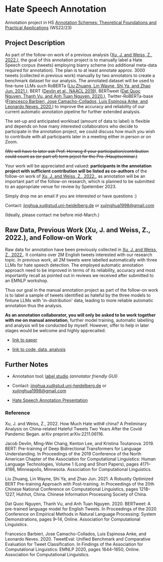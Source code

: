 # Hate Speech Annotation

Annotation project in HS [Annotation Schemes: Theoretical Foundations and Practical Applications](https://moodle.uni-heidelberg.de/course/view.php?id=14622) (WS22/23) 
 
## Project Description

As part of the follow-on work of a previous analysis ([Xu, J. and Weiss, Z., 2022.](https://arxiv.org/abs/2211.06116)), the goal of this annotation project is to manually label a Hate Speech corpus (tweets) employing bianry scheme (no additional meta-data required for annotation). The plan is to at least annotate approx. 3000 tweets (collected in previous work) manually by two annotators to create a benchmark dataset for our analysis. The annotated dataset will be used to fine-tune LLMs such RoBERTa ([Liu Zhuang, Lin Wayne, Shi Ya, and Zhao Jun. 2021.](https://arxiv.org/abs/1907.11692)), BERT ([Devlin et al., NAACL 2019](https://aclanthology.org/N19-1423/)), BERTweet ([Dat Quoc Nguyen, Thanh Vu, and Anh Tuan Nguyen. 2020.](https://aclanthology.org/2020.emnlp-demos.2/)), Twitter-RoBERTa-base ([Francesco Barbieri, Jose Camacho-Collados, Luis Espinosa Anke, and Leonardo Neves. 2020.](https://aclanthology.org/2020.findings-emnlp.148/)) to improve the accuracy and reliability of our current automatic annotation pipeline for further extended analysis. 

The set-up and anticipated workload (amount of data to label) is flexible and depends on how many interested collaborators who decide to participate in the annotation project, we could discuss how much you wish to contribute with all participants later in a meeting either in person or on Zoom.

~~(We will have to later ask Prof. Herweg if your participation/contribution could count as (or part of) term prject for the Pro-/Hauptseminar.)~~

<!-- (Please contact Prof. Herweg for questions regarding if your participation/contribution as a collaborator in this project can count as term project for the Pro-/Hauptseminar)-->

Your work will be appreciated and valued: __participants in the annotation project with sufficient contribution will be listed as co-authors__ of the follow-on work of [Xu, J. and Weiss, Z., 2022.](https://arxiv.org/abs/2211.06116), as annotation will be an important part of the follow-on research, which is planned to be submitted to an appropriate venue for review by Spetember 2023.

Simply drop me an email if you are interested or have questions :)

Contact: [jinghua.xu@stud.uni-heidelberg.de](mailto:jinghua.xu@stud.uni-heidelberg.de) or [xujinghua1998@gmail.com](mailto:xujinghua1998@gmail.com)

(Ideally, please contact me before mid-March.)

## Raw Data, Previous Work (Xu, J. and Weiss, Z., 2022.), and Follow-on Work


Raw data for annotation have been previously collected in [Xu, J. and Weiss, Z., 2022.](https://arxiv.org/abs/2211.06116). It contains over 2M English  tweets interested with our research topic. In previous work, all 2M tweets were labelled automatically with three LLMs for hate speech detection. The employed automatic annotation approach need to be improved in terms of its reliability, accuracy and most importantly recall as pointed out in reviews we received after submitted to an EMNLP workshop.

Thus our goal in the manual annotation project as part of the follow-on work is to label a sample of tweets identified as hateful by the three models to fintune LLMs with 'in-distribution' data, leading to more reliable automatic annotation thus the analysis.

__As an annotation collaborator, you will only be asked to be work together with me on manual annotation__, further model training, automatic labelling and analysis will be conducted by myself. However, offer to help in later stages would be welcome and highly apprecaited.

* [link to paper](https://arxiv.org/abs/2211.06116)

* [link to code, data, analysis](https://github.com/JINHXu/how-much-hate-with-china)


## Further Notes

* Annotation tool: [label studio](https://labelstud.io/) _(annotator friendly GUI)_

* Contact: [jinghua.xu@stud.uni-heidelberg.de](mailto:jinghua.xu@stud.uni-heidelberg.de) or [xujinghua1998@gmail.com](mailto:xujinghua1998@gmail.com)

* [Hate Speech Annotation Presentation](https://moodle.uni-heidelberg.de/pluginfile.php/1064913/mod_resource/content/1/Xu%20Jinghua%20Annotating%20Hate%20Speech.pdf)

### Reference

Xu, J. and Weiss, Z., 2022. How Much Hate with# china? A Preliminary Analysis on China-related Hateful Tweets Two Years After the Covid Pandemic Began. arXiv preprint arXiv:2211.06116.

Jacob Devlin, Ming-Wei Chang, Kenton Lee, and Kristina Toutanova. 2019. BERT: Pre-training of Deep Bidirectional Transformers for Language Understanding. In Proceedings of the 2019 Conference of the North American Chapter of the Association for Computational Linguistics: Human Language Technologies, Volume 1 (Long and Short Papers), pages 4171–4186, Minneapolis, Minnesota. Association for Computational Linguistics.

Liu Zhuang, Lin Wayne, Shi Ya, and Zhao Jun. 2021. A Robustly Optimized BERT Pre-training Approach with Post-training. In Proceedings of the 20th Chinese National Conference on Computational Linguistics, pages 1218–1227, Huhhot, China. Chinese Information Processing Society of China.

Dat Quoc Nguyen, Thanh Vu, and Anh Tuan Nguyen. 2020. BERTweet: A pre-trained language model for English Tweets. In Proceedings of the 2020 Conference on Empirical Methods in Natural Language Processing: System Demonstrations, pages 9–14, Online. Association for Computational Linguistics.

Francesco Barbieri, Jose Camacho-Collados, Luis Espinosa Anke, and Leonardo Neves. 2020. TweetEval: Unified Benchmark and Comparative Evaluation for Tweet Classification. In Findings of the Association for Computational Linguistics: EMNLP 2020, pages 1644–1650, Online. Association for Computational Linguistics.

